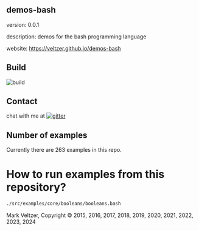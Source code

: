 ## demos-bash

version: 0.0.1

description: demos for the bash programming language

website: https://veltzer.github.io/demos-bash

## Build

![build](https://github.com/veltzer/demos-bash/workflows/build/badge.svg)


## Contact

chat with me at [![gitter](https://badges.gitter.im/Join%20Chat.svg)](https://gitter.im/veltzer/mark.veltzer)

## Number of examples

Currently there are 263 examples in this repo.

# How to run examples from this repository?

```bash
./src/examples/core/booleans/booleans.bash
```

Mark Veltzer, Copyright © 2015, 2016, 2017, 2018, 2019, 2020, 2021, 2022, 2023, 2024
